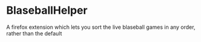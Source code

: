 # BlaseballHelper
A firefox extension which lets you sort the live blaseball games in any order, rather than the default
